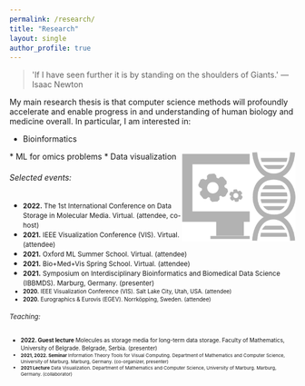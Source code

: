 ```yaml
---
permalink: /research/
title: "Research"
layout: single
author_profile: true
---
```


> 'If I have seen further it is by standing on the shoulders of Giants.' ― Isaac Newton


My main research thesis is that computer science methods will profoundly accelerate and enable progress in and understanding of human biology and medicine overall. In particular, I am interested in:
* Bioinformatics
<img src="/assets/images/dna.png" alt="Bioinformatics" width=200px align="right" style="float=none">
* ML for omics problems
* Data visualization


###### Selected events:
* <small>**2022.** The 1st International Conference on Data Storage in Molecular Media. Virtual. (attendee, co-host)</small>
* <small>**2021.** IEEE Visualization Conference (VIS). Virtual. (attendee)</small>
* <small>**2021.** Oxford ML Summer School. Virtual. (attendee)</small>
* <small>**2021.** Bio+Med+Vis Spring School. Virtual. (attendee)</small>
* <small>**2021.** Symposium on Interdisciplinary Bioinformatics and Biomedical Data Science (IBBMDS). Marburg, Germany. (presenter)
* <small>**2020.** IEEE Visualization Conference (VIS). Salt Lake City, Utah, USA. (attendee)</small>
* <small>**2020.** Eurographics & Eurovis (EGEV). Norrköpping, Sweden. (attendee)</small>


###### Teaching:
* <small>**2022. Guest lecture** Molecules as storage media for long-term data storage. Faculty of Mathematics, University of Belgrade. Belgrade, Serbia. (presenter)
* <small>**2021, 2022. Seminar** Information Theory Tools for Visual Computing. Department of Mathematics and Computer Science, University of Marburg. Marburg, Germany. (co-organizer, presenter)</small>
* <small>**2021 Lecture** Data Visualization. Department of Mathematics and Computer Science, University of Marburg. Marburg, Germany. (collaborator)</small>

